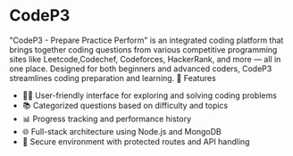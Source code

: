 # CodeP3
"CodeP3 - Prepare Practice Perform" is an integrated coding platform that brings together coding questions from various competitive programming sites like Leetcode,Codechef, Codeforces, HackerRank, and more — all in one place. Designed for both beginners and advanced coders, CodeP3 streamlines coding preparation and learning.
🚀 Features
- 🧑‍💻 User-friendly interface for exploring and solving coding problems  
- 📚 Categorized questions based on difficulty and topics  
- 📊 Progress tracking and performance history  
- 🌐 Full-stack architecture using Node.js and MongoDB  
- 🔐 Secure environment with protected routes and API handling  
